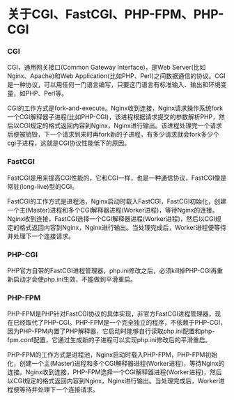 # 关于CGI、FastCGI、PHP-FPM、PHP-CGI

### CGI
CGI，通用网关接口(Common Gateway Interface)，是Web Server(比如Nginx、Apache)和Web Application(比如PHP、Perl)之间数据通信的协议。CGI是一种协议，可以用任何一门语言编写，只要这门语言有标准输入、输出和环境变量，如PHP、Perl等。  

CGI的工作方式是fork-and-execute。Nginx收到连接，Nginx请求操作系统fork一个CGI解释器子进程(比如PHP-CGI)，该进程根据请求提交的参数解析PHP，然后以CGI规定的格式返回内容到Nginx，Nginx进行输出。该进程处理完一个请求后便被销毁，下一个请求到来时再fork新的子进程，有多少请求就会fork多少个cgi子进程，这就是CGI协议性能低下的原因。

### FastCGI
FastCGI是用来提高CGI性能的，它和CGI一样，也是一种通信协议，FastCGI像是常驻(long-live)型的CGI。  

FastCGI的工作方式是进程池，Nginx启动时载入FastCGI，FastCGI初始化，创建一个主(Master)进程和多个CGI解释器进程(Worker进程)，等待Nginx的连接。Nginx收到连接，FastCGI选择一个CGI解释器进程(Worker进程)，然后以CGI规定的格式返回内容到Nginx，Nginx进行输出。当处理完成后，Worker进程便等待并处理下一个连接请求。

### PHP-CGI
PHP官方自带的FastCGI进程管理器，php.ini修改之后，必须kill掉PHP-CGI再重新启动才会使php.ini生效，不能做到平滑重启。


### PHP-FPM
PHP-FPM是PHP针对FastCGI协议的具体实现，非官方FastCGI进程管理器，现在已经取代了PHP-CGI。PHP-FPM是一个完全独立的程序，不依赖于PHP-CGI，因为PHP-FPM内置了PHP解释器，它启动时能够自行读取php.ini配置和php-fpm.conf配置，它通过生成新的子进程可以实现php.ini修改后的平滑重启。

PHP-FPM的工作方式是进程池，Nginx启动时载入PHP-FPM，PHP-FPM初始化，创建一个主(Master)进程和多个CGI解释器进程(Worker进程)，等待Nginx的连接。Nginx收到连接，PHP-FPM选择一个CGI解释器进程(Worker进程)，然后以CGI规定的格式返回内容到Nginx，Nginx进行输出。当处理完成后，Worker进程便等待并处理下一个连接请求。
